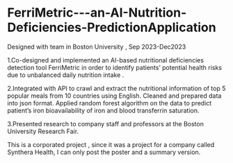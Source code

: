 # FerriMetric---an-AI-Nutrition-Deficiencies-PredictionApplication
Designed with team in Boston University , Sep 2023-Dec2023

1.Co-designed and implemented an AI-based nutritional deficiencies detection tool FerriMetric in order to identify patients’ potential health risks due to unbalanced daily nutrition intake .

2.Integrated with API to crawl and extract the nutritional information of top 5 popular meals from 10 countries using English. Cleaned and prepared data into json format. Applied random forest algorithm on the data to predict patient’s iron bioavailability of iron and blood transferrin saturation. 

3.Presented research to company staff and professors at the Boston University Research Fair.

This is a corporated project , since it was a project for a company called Synthera Health, I can only post the poster and a summary version.
